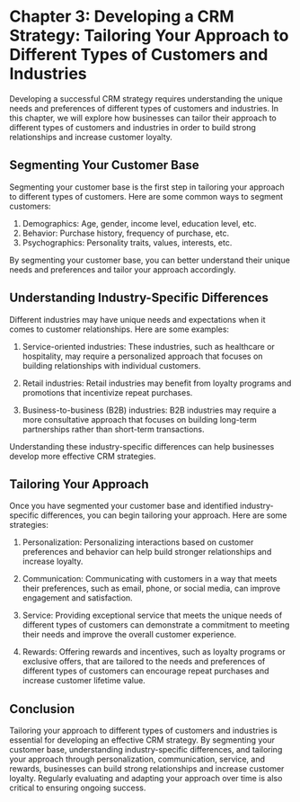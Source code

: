 Chapter 3: Developing a CRM Strategy: Tailoring Your Approach to Different Types of Customers and Industries
============================================================================================================

Developing a successful CRM strategy requires understanding the unique needs and preferences of different types of customers and industries. In this chapter, we will explore how businesses can tailor their approach to different types of customers and industries in order to build strong relationships and increase customer loyalty.

Segmenting Your Customer Base
-----------------------------

Segmenting your customer base is the first step in tailoring your approach to different types of customers. Here are some common ways to segment customers:

1. Demographics: Age, gender, income level, education level, etc.
2. Behavior: Purchase history, frequency of purchase, etc.
3. Psychographics: Personality traits, values, interests, etc.

By segmenting your customer base, you can better understand their unique needs and preferences and tailor your approach accordingly.

Understanding Industry-Specific Differences
-------------------------------------------

Different industries may have unique needs and expectations when it comes to customer relationships. Here are some examples:

1. Service-oriented industries: These industries, such as healthcare or hospitality, may require a personalized approach that focuses on building relationships with individual customers.

2. Retail industries: Retail industries may benefit from loyalty programs and promotions that incentivize repeat purchases.

3. Business-to-business (B2B) industries: B2B industries may require a more consultative approach that focuses on building long-term partnerships rather than short-term transactions.

Understanding these industry-specific differences can help businesses develop more effective CRM strategies.

Tailoring Your Approach
-----------------------

Once you have segmented your customer base and identified industry-specific differences, you can begin tailoring your approach. Here are some strategies:

1. Personalization: Personalizing interactions based on customer preferences and behavior can help build stronger relationships and increase loyalty.

2. Communication: Communicating with customers in a way that meets their preferences, such as email, phone, or social media, can improve engagement and satisfaction.

3. Service: Providing exceptional service that meets the unique needs of different types of customers can demonstrate a commitment to meeting their needs and improve the overall customer experience.

4. Rewards: Offering rewards and incentives, such as loyalty programs or exclusive offers, that are tailored to the needs and preferences of different types of customers can encourage repeat purchases and increase customer lifetime value.

Conclusion
----------

Tailoring your approach to different types of customers and industries is essential for developing an effective CRM strategy. By segmenting your customer base, understanding industry-specific differences, and tailoring your approach through personalization, communication, service, and rewards, businesses can build strong relationships and increase customer loyalty. Regularly evaluating and adapting your approach over time is also critical to ensuring ongoing success.
